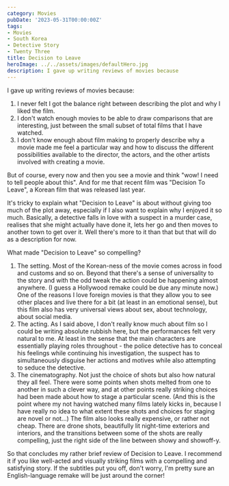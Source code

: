```yaml
---
category: Movies
pubDate: '2023-05-31T00:00:00Z'
tags:
- Movies
- South Korea
- Detective Story
- Twenty Three
title: Decision to Leave
heroImage: ../../assets/images/defaultHero.jpg
description: I gave up writing reviews of movies because
---
```

I gave up writing reviews of movies because:

1. I never felt I got the balance right between describing the plot and why I liked the film.
2. I don't watch enough movies to be able to draw comparisons that are interesting, just between the small subset of total films that I have watched. 
3. I don't know enough about film making to properly describe why a movie made me feel a particular way and how to discuss the different possibilities available to the director, the actors, and the other artists involved with creating a movie.

But of course, every now and then you see a movie and think "wow! I need to tell people about this". And for me that recent film was "Decision To Leave", a Korean film that was released last year.

It's tricky to explain what "Decision to Leave" is about without giving too much of the plot away, especially if I also want to explain why I enjoyed it so much. Basically, a detective falls in love with a suspect in a murder case, realises that she might actually have done it, lets her go and then moves to another town to get over it. Well there's more to it than that but that will do as a description for now.

What made "Decision to Leave" so compelling?

1. The setting. Most of the Korean-ness of the movie comes across in food and customs and so on. Beyond that there's a sense of universality to the story and with the odd tweak the action could be happening almost anywhere. (I guess a Hollywood remake could be due any minute now.) One of the reasons I love foreign movies is that they allow you to see other places and live there for a bit (at least in an emotional sense), but this film also has very universal views about sex, about technology, about social media. 
2. The acting. As I said above, I don't really know much about film so I could be writing absolute rubbish here, but the performances felt very natural to me. At least in the sense that the main characters are essentially playing roles throughout - the police detective has to conceal his feelings while continuing his investigation, the suspect has to simultaneously disguise her actions and motives while also attempting to seduce the detective.
3. The cinematography. Not just the choice of shots but also how natural they all feel. There were some points when shots melted from one to another in such a clever way, and at other points really striking choices had been made about how to stage a particular scene. (And this is the point where my not having watched many films lately kicks in, because I have really no idea to what extent these shots and choices for staging are novel or not...) The film also looks really expensive, or rather not cheap. There are drone shots, beautifully lit night-time exteriors and interiors, and the transitions between some of the shots are really compelling, just the right side of the line between showy and showoff-y.  

So that concludes my rather brief review of Decision to Leave. I recommend it if you like well-acted and visually striking films with a compelling and satisfying story. If the subtitles put you off, don't worry, I'm pretty sure an English-language remake will be just around the corner!